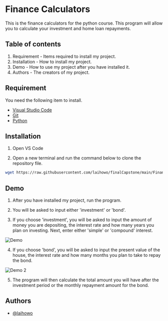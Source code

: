 # Finance Calculators
This is the finance calculators for the python course. This program will allow you to calculate your investment and home loan repayments.

## Table of contents
1. Requirement - Items required to install my project.
2. Installation - How to install my project.
3. Demo - How to use my project after you have installed it.
4. Authors - The creators of my project.

## Requirement

You need the following item to install.
* [Visual Studio Code](https://code.visualstudio.com/)
* [Git](https://git-scm.com/downloads)
* [Python](https://www.python.org/downloads/)

## Installation

1. Open VS Code

2. Open a new terminal and run the command below to clone the repository file. 

```bash
wget https://raw.githubusercontent.com/laihowo/finalCapstone/main/Finance_Calculators/finance_calculators.py
```

## Demo

1. After you have installed my project, run the program.

2. You will be asked to input either 'investment' or 'bond'.

3. If you choose 'investment', you will be asked to input the amount of money you are depositing, the interest rate and how many years you plan on investing. Next, enter either 'simple' or 'compound' interest. 

![Demo](https://github.com/MISA3395/Projects-HyperionDev/assets/132083386/1abe033c-4075-4f07-b82d-670649ceeef1)  

4. If you choose 'bond', you will be asked to input the present value of the house, the interest rate and how many months you plan to take to repay the bond.

![Demo 2](https://github.com/MISA3395/Projects-HyperionDev/assets/132083386/9ac82d33-0020-4a87-adbd-ea49eaba1d87)

5. The program will then calculate the total amount you will have after the investment period or the monthly repayment amount for the bond.

## Authors

- [@laihowo](https://github.com/laihowo)

